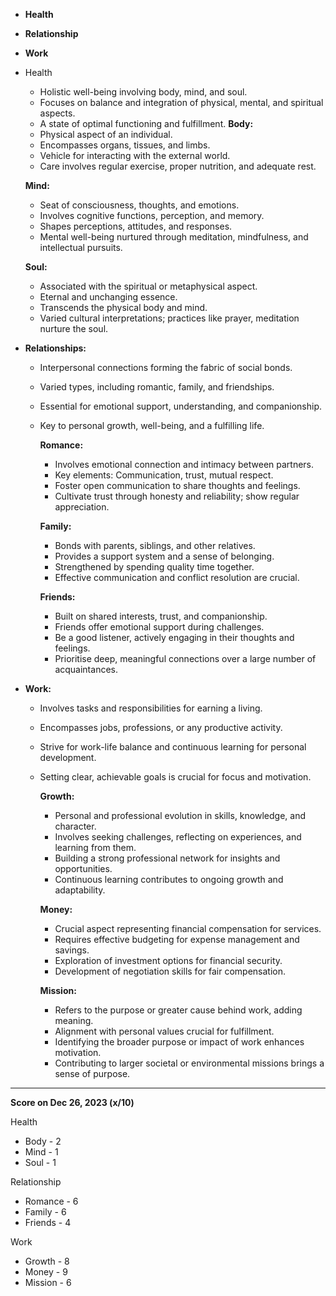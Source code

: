 
- **Health** 
- **Relationship**
- **Work**

- Health
	- Holistic well-being involving body, mind, and soul.
	- Focuses on balance and integration of physical, mental, and spiritual aspects.
	- A state of optimal functioning and fulfillment.
	**Body:**
	- Physical aspect of an individual.
	- Encompasses organs, tissues, and limbs.
	- Vehicle for interacting with the external world.
	- Care involves regular exercise, proper nutrition, and adequate rest.

	**Mind:**
	- Seat of consciousness, thoughts, and emotions.
	- Involves cognitive functions, perception, and memory.
	- Shapes perceptions, attitudes, and responses.
	- Mental well-being nurtured through meditation, mindfulness, and intellectual pursuits.
	
	**Soul:**
	- Associated with the spiritual or metaphysical aspect.
	- Eternal and unchanging essence.
	- Transcends the physical body and mind.
	- Varied cultural interpretations; practices like prayer, meditation nurture the soul.
- **Relationships:**
	- Interpersonal connections forming the fabric of social bonds.
	- Varied types, including romantic, family, and friendships.
	- Essential for emotional support, understanding, and companionship.
	- Key to personal growth, well-being, and a fulfilling life.
	
		**Romance:**
		- Involves emotional connection and intimacy between partners.
		- Key elements: Communication, trust, mutual respect.
		- Foster open communication to share thoughts and feelings.
		- Cultivate trust through honesty and reliability; show regular appreciation.
		
		**Family:**
		- Bonds with parents, siblings, and other relatives.
		- Provides a support system and a sense of belonging.
		- Strengthened by spending quality time together.
		- Effective communication and conflict resolution are crucial.
		
		**Friends:**
		- Built on shared interests, trust, and companionship.
		- Friends offer emotional support during challenges.
		- Be a good listener, actively engaging in their thoughts and feelings.
		- Prioritise deep, meaningful connections over a large number of acquaintances.
- **Work:**
	- Involves tasks and responsibilities for earning a living.
	- Encompasses jobs, professions, or any productive activity.
	- Strive for work-life balance and continuous learning for personal development.
	- Setting clear, achievable goals is crucial for focus and motivation.
	
		**Growth:**
		- Personal and professional evolution in skills, knowledge, and character.
		- Involves seeking challenges, reflecting on experiences, and learning from them.
		- Building a strong professional network for insights and opportunities.
		- Continuous learning contributes to ongoing growth and adaptability.
		
		**Money:**
		- Crucial aspect representing financial compensation for services.
		- Requires effective budgeting for expense management and savings.
		- Exploration of investment options for financial security.
		- Development of negotiation skills for fair compensation.
		
		**Mission:**
		- Refers to the purpose or greater cause behind work, adding meaning.
		- Alignment with personal values crucial for fulfillment.
		- Identifying the broader purpose or impact of work enhances motivation.
		- Contributing to larger societal or environmental missions brings a sense of purpose.
	


---
**Score on Dec 26, 2023 (x/10)**

Health 
- Body - 2
- Mind - 1
- Soul - 1

Relationship
- Romance - 6
- Family - 6
- Friends - 4

Work
- Growth - 8
- Money - 9
- Mission - 6

